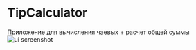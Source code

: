 # TipCalculator
Приложение для вычисления чаевых + расчет общей суммы
![ui screenshot](https://drive.google.com/drive/folders/0B_XZwnQEqMqzUjByU2p3U3hLb1U)
